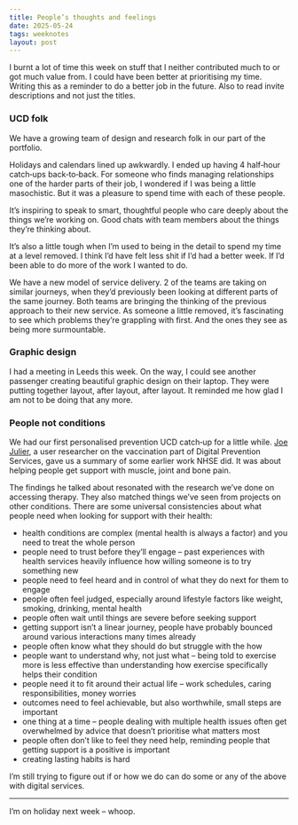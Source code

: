 ```yaml
---
title: People’s thoughts and feelings
date: 2025-05-24
tags: weeknotes
layout: post
---
```


I burnt a lot of time this week on stuff that I neither contributed much to or got much value from. I could have been better at prioritising my time. Writing this as a reminder to do a better job in the future. Also to read invite descriptions and not just the titles.

### UCD folk

We have a growing team of design and research folk in our part of the portfolio.

Holidays and calendars lined up awkwardly. I ended up having 4 half‑hour catch‑ups back‑to‑back. For someone who finds managing relationships one of the harder parts of their job, I wondered if I was being a little masochistic. But it was a pleasure to spend time with each of these people.

It’s inspiring to speak to smart, thoughtful people who care deeply about the things we’re working on. Good chats with team members about the things they’re thinking about.

It’s also a little tough when I’m used to being in the detail to spend my time at a level removed. I think I’d have felt less shit if I’d had a better week. If I’d been able to do more of the work I wanted to do.

We have a new model of service delivery. 2 of the teams are taking on similar journeys, when they’d previously been looking at different parts of the same journey. Both teams are bringing the thinking of the previous approach to their new service. As someone a little removed, it’s fascinating to see which problems they’re grappling with first. And the ones they see as being more surmountable.

### Graphic design

I had a meeting in Leeds this week. On the way, I could see another passenger creating beautiful graphic design on their laptop. They were putting together layout, after layout, after layout. It reminded me how glad I am not to be doing that any more.

### People not conditions

We had our first personalised prevention UCD catch‑up for a little while. [Joe Julier](https://www.linkedin.com/in/joe-julier-2828205a/), a user researcher on the vaccination part of Digital Prevention Services, gave us a summary of some earlier work NHSE did. It was about helping people get support with muscle, joint and bone pain.

The findings he talked about resonated with the research we’ve done on accessing therapy. They also matched things we’ve seen from projects on other conditions. There are some universal consistencies about what people need when looking for support with their health:

- health conditions are complex (mental health is always a factor) and you need to treat the whole person
- people need to trust before they’ll engage – past experiences with health services heavily influence how willing someone is to try something new
- people need to feel heard and in control of what they do next for them to engage
- people often feel judged, especially around lifestyle factors like weight, smoking, drinking, mental health
- people often wait until things are severe before seeking support
- getting support isn’t a linear journey, people have probably bounced around various interactions many times already
- people often know what they should do but struggle with the how
- people want to understand why, not just what – being told to exercise more is less effective than understanding how exercise specifically helps their condition
- people need it to fit around their actual life – work schedules, caring responsibilities, money worries
- outcomes need to feel achievable, but also worthwhile, small steps are important
- one thing at a time – people dealing with multiple health issues often get overwhelmed by advice that doesn’t prioritise what matters most
- people often don’t like to feel they need help, reminding people that getting support is a positive is important
- creating lasting habits is hard

I’m still trying to figure out if or how we do can do some or any of the above with digital services.

---

I’m on holiday next week – whoop.
